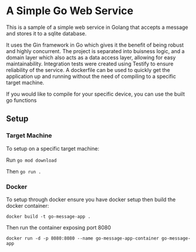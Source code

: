 # A Simple Go Web Service

This is a sample of a simple web service in Golang that accepts a message and stores it to a sqlite database.

It uses the Gin framework in Go which gives it the benefit of being robust and highly concurrent. The project is separated into buisness logic, and a domain layer which also acts as a data access layer, allowing for easy maintainability. Integration tests were created using Testify to ensure reliability of the service. A dockerfile can be used to quickly get the application up and running without the need of compiling to a specific target machine.

If you would like to compile for your specific device, you can use the built go functions

## Setup

### Target Machine

To setup on a specific target machine:

Run `go mod download`

Then `go run .`

### Docker

To setup through docker ensure you have docker setup then build the docker container:

`docker build -t go-message-app .`

Then run the container exposing port 8080

`docker run -d -p 8080:8080 --name go-message-app-container go-message-app`

